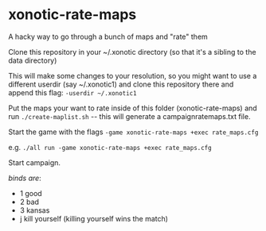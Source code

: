 # xonotic-rate-maps
A hacky way to go through a bunch of maps and "rate" them

Clone this repository in your ~/.xonotic directory (so that it's a sibling to the data directory)

This will make some changes to your resolution, so you might want to use a different userdir (say ~/.xonotic1) and clone this repository there and append this flag: `-userdir ~/.xonotic1`

Put the maps your want to rate inside of this folder (xonotic-rate-maps) and run `./create-maplist.sh` -- this will generate a campaignratemaps.txt file.

Start the game with the flags `-game xonotic-rate-maps +exec rate_maps.cfg`

e.g. `./all run -game xonotic-rate-maps +exec rate_maps.cfg`

Start campaign.

*binds are*:
* 1 good
* 2 bad
* 3 kansas
* j kill yourself (killing yourself wins the match)
